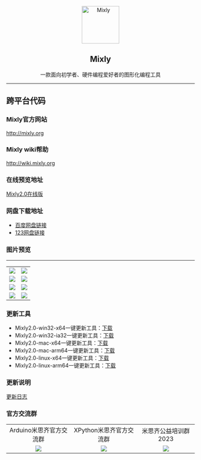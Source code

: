 <p align="center">
  <a href="https://mixly2.gitee.io/mixly2.0_src">
    <img src="https://foruda.gitee.com/images/1677155717148882961/0c044ac0_5225463.png" width="100" alt="Mixly">
  </a>
</p>
<h2 align="center">Mixly</h2>
<p align="center">
  一款面向初学者、硬件编程爱好者的图形化编程工具
</p>

---

## 跨平台代码

### Mixly官方网站

http://mixly.org

### Mixly wiki帮助

http://wiki.mixly.org

### 在线预览地址

[Mixly2.0在线版](https://smilebrightly.gitee.io/mixly2.0_src)

### 网盘下载地址

- [百度网盘链接](https://pan.baidu.com/s/1BotIhmA6EGWVout-MoxBLg%C2%A0?pwd=ny1n)
- [123网盘链接](https://www.123pan.com/s/uAxvTd-xdX9d.html)

### 图片预览

---

<table>
    <tr>
        <td><img src="https://foruda.gitee.com/images/1677153641352478950/f4d0eb67_5225463.png"/></td>
        <td><img src="https://foruda.gitee.com/images/1677153954316335623/5ffa2d91_5225463.png"/></td>
    </tr>
    <tr>
        <td><img src="https://foruda.gitee.com/images/1677156373211671352/7922a57e_5225463.png"/></td>
        <td><img src="https://foruda.gitee.com/images/1677156435604305593/6f5e54aa_5225463.png"/></td>
    </tr>
    <tr>
        <td><img src="https://foruda.gitee.com/images/1677153736660048584/765aa0b6_5225463.png"/></td>
        <td><img src="https://foruda.gitee.com/images/1677153898146411955/86be2604_5225463.png"/></td>
    </tr>
    <tr>
        <td><img src="https://foruda.gitee.com/images/1677154053942238016/521454df_5225463.png"/></td>
        <td><img src="https://foruda.gitee.com/images/1677154016356791744/51975de1_5225463.png"/></td>
    </tr>
</table>

### 更新工具

- Mixly2.0-win32-x64一键更新工具：[下载](http://mixlylibs.cloud:8099/mixly2/update-tools/media/branch/master/mixly2.0-win32-x64%E4%B8%80%E9%94%AE%E6%9B%B4%E6%96%B0%E7%89%88.7z)
- Mixly2.0-win32-ia32一键更新工具：[下载](http://mixlylibs.cloud:8099/mixly2/update-tools/media/branch/master/mixly2.0-win32-ia32%E4%B8%80%E9%94%AE%E6%9B%B4%E6%96%B0%E7%89%88.7z)
- Mixly2.0-mac-x64一键更新工具：[下载](http://mixlylibs.cloud:8099/mixly2/update-tools/media/branch/master/mixly2.0-mac-x64%E4%B8%80%E9%94%AE%E6%9B%B4%E6%96%B0%E7%89%88.7z)
- Mixly2.0-mac-arm64一键更新工具：[下载](http://mixlylibs.cloud:8099/mixly2/update-tools/media/branch/master/mixly2.0-mac-arm64%E4%B8%80%E9%94%AE%E6%9B%B4%E6%96%B0%E7%89%88.7z)
- Mixly2.0-linux-x64一键更新工具：[下载](http://mixlylibs.cloud:8099/mixly2/update-tools/media/branch/master/Mixly2.0-linux-x64%E4%B8%80%E9%94%AE%E6%9B%B4%E6%96%B0%E7%89%88.zip)
- Mixly2.0-linux-arm64一键更新工具：[下载](http://mixlylibs.cloud:8099/mixly2/update-tools/media/branch/master/Mixly2.0-linux-arm64%E4%B8%80%E9%94%AE%E6%9B%B4%E6%96%B0%E7%89%88.zip)

### 更新说明

[更新日志](https://gitee.com/mixly2/mixly2.0_src/blob/master/CHANGELOG.md)

### 官方交流群

<table>
    <tr>
        <td align="center">Arduino米思齐官方交流群</td>
        <td align="center">XPython米思齐官方交流群</td>
        <td align="center">米思齐公益培训群2023</td>
    </tr>
    <tr>
        <td align="center"><img src="https://foruda.gitee.com/images/1677155200693014860/246cbd2e_5225463.jpeg"/></td>
        <td align="center"><img src="https://foruda.gitee.com/images/1677155247192137948/1508698a_5225463.jpeg"/></td>
        <td align="center"><img src="https://foruda.gitee.com/images/1677155350027940742/19085ccb_5225463.jpeg"/></td>
    </tr>
</table>

